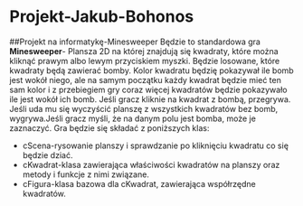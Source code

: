 # Projekt-Jakub-Bohonos
##Projekt na informatykę-Minesweeper
Będzie to standardowa gra **Minesweeper**- Plansza 2D na której znajdują się kwadraty, które można kliknąć prawym albo lewym przyciskiem myszki. Będzie losowane, które kwadraty będą zawierać bomby. Kolor kwadratu będzię pokazywał ile bomb jest wokół niego, ale na samym początku każdy kwadrat będzie mieć ten sam kolor i z przebiegiem gry coraz więcej kwadratów będzie pokazywało ile jest wokół ich bomb. Jeśli gracz kliknie na kwadrat z bombą, przegrywa. Jeśli uda mu się wyczyścić planszę z wszystkich kwadratów bez bomb, wygrywa.Jeśli gracz myśli, że na danym polu jest bomba, może je zaznaczyć. 
Gra będzie się składać z poniższych klas:
- cScena-rysowanie planszy i sprawdzanie po kliknięciu kwadratu co się będzie dziać.
- cKwadrat-klasa zawierająca właściwości kwadratów na planszy oraz metody i funkcje z nimi związane.
- cFigura-klasa bazowa dla cKwadrat, zawierająca współrzędne kwadratów.
